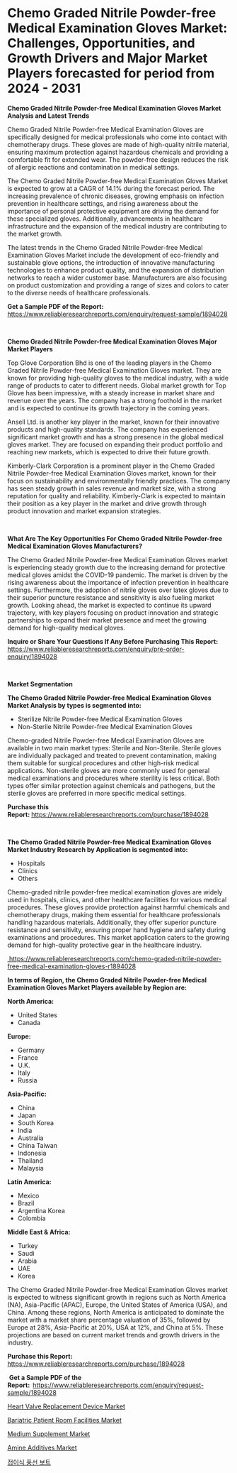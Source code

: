 <p><h1>Chemo Graded Nitrile Powder-free Medical Examination Gloves Market: Challenges, Opportunities, and Growth Drivers and Major Market Players forecasted for period from 2024 - 2031</h1></p><p><strong>Chemo Graded Nitrile Powder-free Medical Examination Gloves Market Analysis and Latest Trends</strong></p>
<p><p>Chemo Graded Nitrile Powder-free Medical Examination Gloves are specifically designed for medical professionals who come into contact with chemotherapy drugs. These gloves are made of high-quality nitrile material, ensuring maximum protection against hazardous chemicals and providing a comfortable fit for extended wear. The powder-free design reduces the risk of allergic reactions and contamination in medical settings.</p><p>The Chemo Graded Nitrile Powder-free Medical Examination Gloves Market is expected to grow at a CAGR of 14.1% during the forecast period. The increasing prevalence of chronic diseases, growing emphasis on infection prevention in healthcare settings, and rising awareness about the importance of personal protective equipment are driving the demand for these specialized gloves. Additionally, advancements in healthcare infrastructure and the expansion of the medical industry are contributing to the market growth.</p><p>The latest trends in the Chemo Graded Nitrile Powder-free Medical Examination Gloves Market include the development of eco-friendly and sustainable glove options, the introduction of innovative manufacturing technologies to enhance product quality, and the expansion of distribution networks to reach a wider customer base. Manufacturers are also focusing on product customization and providing a range of sizes and colors to cater to the diverse needs of healthcare professionals.</p></p>
<p><strong>Get a Sample PDF of the Report:&nbsp;</strong> <a href="https://www.reliableresearchreports.com/enquiry/request-sample/1894028">https://www.reliableresearchreports.com/enquiry/request-sample/1894028</a></p>
<p>&nbsp;</p>
<p><strong>Chemo Graded Nitrile Powder-free Medical Examination Gloves Major Market Players</strong></p>
<p><p>Top Glove Corporation Bhd is one of the leading players in the Chemo Graded Nitrile Powder-free Medical Examination Gloves market. They are known for providing high-quality gloves to the medical industry, with a wide range of products to cater to different needs. Global market growth for Top Glove has been impressive, with a steady increase in market share and revenue over the years. The company has a strong foothold in the market and is expected to continue its growth trajectory in the coming years.</p><p>Ansell Ltd. is another key player in the market, known for their innovative products and high-quality standards. The company has experienced significant market growth and has a strong presence in the global medical gloves market. They are focused on expanding their product portfolio and reaching new markets, which is expected to drive their future growth.</p><p>Kimberly-Clark Corporation is a prominent player in the Chemo Graded Nitrile Powder-free Medical Examination Gloves market, known for their focus on sustainability and environmentally friendly practices. The company has seen steady growth in sales revenue and market size, with a strong reputation for quality and reliability. Kimberly-Clark is expected to maintain their position as a key player in the market and drive growth through product innovation and market expansion strategies.</p></p>
<p>&nbsp;</p>
<p><strong>What Are The Key Opportunities For Chemo Graded Nitrile Powder-free Medical Examination Gloves Manufacturers?</strong></p>
<p><p>The Chemo Graded Nitrile Powder-free Medical Examination Gloves market is experiencing steady growth due to the increasing demand for protective medical gloves amidst the COVID-19 pandemic. The market is driven by the rising awareness about the importance of infection prevention in healthcare settings. Furthermore, the adoption of nitrile gloves over latex gloves due to their superior puncture resistance and sensitivity is also fueling market growth. Looking ahead, the market is expected to continue its upward trajectory, with key players focusing on product innovation and strategic partnerships to expand their market presence and meet the growing demand for high-quality medical gloves.</p></p>
<p><strong>Inquire or Share Your Questions If Any Before Purchasing This Report:</strong> <a href="https://www.reliableresearchreports.com/enquiry/pre-order-enquiry/1894028">https://www.reliableresearchreports.com/enquiry/pre-order-enquiry/1894028</a></p>
<p>&nbsp;</p>
<p><strong>Market Segmentation</strong></p>
<p><strong>The Chemo Graded Nitrile Powder-free Medical Examination Gloves Market Analysis by types is segmented into:</strong></p>
<p><ul><li>Sterilize Nitrile Powder-free Medical Examination Gloves</li><li>Non-Sterile Nitrile Powder-free Medical Examination Gloves</li></ul></p>
<p><p>Chemo-graded Nitrile Powder-free Medical Examination Gloves are available in two main market types: Sterile and Non-Sterile. Sterile gloves are individually packaged and treated to prevent contamination, making them suitable for surgical procedures and other high-risk medical applications. Non-sterile gloves are more commonly used for general medical examinations and procedures where sterility is less critical. Both types offer similar protection against chemicals and pathogens, but the sterile gloves are preferred in more specific medical settings.</p></p>
<p><strong>Purchase this Report:&nbsp;</strong><a href="https://www.reliableresearchreports.com/purchase/1894028">https://www.reliableresearchreports.com/purchase/1894028</a></p>
<p>&nbsp;</p>
<p><strong>The Chemo Graded Nitrile Powder-free Medical Examination Gloves Market Industry Research by Application is segmented into:</strong></p>
<p><ul><li>Hospitals</li><li>Clinics</li><li>Others</li></ul></p>
<p><p>Chemo-graded nitrile powder-free medical examination gloves are widely used in hospitals, clinics, and other healthcare facilities for various medical procedures. These gloves provide protection against harmful chemicals and chemotherapy drugs, making them essential for healthcare professionals handling hazardous materials. Additionally, they offer superior puncture resistance and sensitivity, ensuring proper hand hygiene and safety during examinations and procedures. This market application caters to the growing demand for high-quality protective gear in the healthcare industry.</p></p>
<p><a href="https://www.reliableresearchreports.com/chemo-graded-nitrile-powder-free-medical-examination-gloves-r1894028">&nbsp;https://www.reliableresearchreports.com/chemo-graded-nitrile-powder-free-medical-examination-gloves-r1894028</a></p>
<p><strong>In terms of Region, the Chemo Graded Nitrile Powder-free Medical Examination Gloves Market Players available by Region are:</strong></p>
<p>
    <p> <strong> North America: </strong>
        <ul>
            <li>United States</li>
            <li>Canada</li>
        </ul>
        </p> 
    <p> <strong> Europe: </strong>
        <ul>
            <li>Germany</li>
            <li>France</li>
            <li>U.K.</li>
            <li>Italy</li>
            <li>Russia</li>
        </ul>
        </p> 
    <p> <strong> Asia-Pacific: </strong>
        <ul>
            <li>China</li>
            <li>Japan</li>
            <li>South Korea</li>
            <li>India</li>
            <li>Australia</li>
            <li>China Taiwan</li>
            <li>Indonesia</li>
            <li>Thailand</li>
            <li>Malaysia</li>
        </ul>
        </p> 
    <p> <strong> Latin America: </strong>
        <ul>
            <li>Mexico</li>
            <li>Brazil</li>
            <li>Argentina Korea</li>
            <li>Colombia</li>
        </ul>
        </p> 
    <p> <strong> Middle East & Africa: </strong>
        <ul>
            <li>Turkey</li>
            <li>Saudi</li>
            <li>Arabia</li>
            <li>UAE</li>
            <li>Korea</li>
        </ul>
    </p>
    </p>
<p><p>The Chemo Graded Nitrile Powder-free Medical Examination Gloves market is expected to witness significant growth in regions such as North America (NA), Asia-Pacific (APAC), Europe, the United States of America (USA), and China. Among these regions, North America is anticipated to dominate the market with a market share percentage valuation of 35%, followed by Europe at 28%, Asia-Pacific at 20%, USA at 12%, and China at 5%. These projections are based on current market trends and growth drivers in the industry.</p></p>
<p><strong>Purchase this Report: </strong><a href="https://www.reliableresearchreports.com/purchase/1894028">https://www.reliableresearchreports.com/purchase/1894028</a></p>
<p>&nbsp;<strong>Get a Sample PDF of the Report:&nbsp;&nbsp;</strong><a href="https://www.reliableresearchreports.com/enquiry/request-sample/1894028">https://www.reliableresearchreports.com/enquiry/request-sample/1894028</a></p>
<p><strong></strong></p>
<p><p><a href="https://github.com/lubmix/Market-Research-Report-List-2/blob/main/heart-valve-replacement-device-market.md">Heart Valve Replacement Device Market</a></p><p><a href="https://github.com/Hazelklievgspy6vdcsmu106w/Market-Research-Report-List-2/blob/main/bariatric-patient-room-facilities-market.md">Bariatric Patient Room Facilities Market</a></p><p><a href="https://www.linkedin.com/pulse/medium-supplement-market-size-outlook-forecast-2024-2031-mcl8c?trackingId=BDcV4snGq%2FgswlBqk9obiA%3D%3D">Medium Supplement Market</a></p><p><a href="https://issuu.com/reportprime-2/docs/amine-additives-market-size-2030.pptx">Amine Additives Market</a></p><p><a href="https://github.com/GabrielBlanda5656/Market-Research-Report-List-1/blob/main/589809947630.md">접이식 풍선 보트</a></p></p>